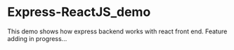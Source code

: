 # Express-ReactJS_demo
This demo shows how express backend works with react front end.
Feature adding in progress...
